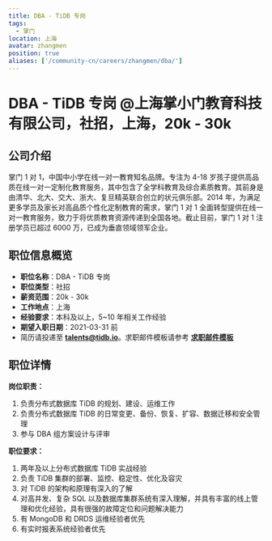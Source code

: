 ```yaml
---
title: DBA - TiDB 专岗
tags:
  - 掌门
location: 上海
avatar: zhangmen
position: true
aliases: ['/community-cn/careers/zhangmen/dba/']
---
```


# DBA - TiDB 专岗 @上海掌小门教育科技有限公司，社招，上海，20k - 30k

## 公司介绍

掌门 1 对 1，中国中小学在线一对一教育知名品牌。专注为 4-18 岁孩子提供高品质在线一对一定制化教育服务，其中包含了全学科教育及综合素质教育。其前身是由清华、北大、交大、浙大、复旦精英联合创立的状元俱乐部。2014 年，为满足更多学员及家长对高品质个性化定制教育的需求，掌门 1 对 1 全面转型提供在线一对一教育服务，致力于将优质教育资源传递到全国各地。截止目前，掌门 1 对 1 注册学员已超过 6000 万，已成为垂直领域领军企业。

## 职位信息概览

- **职位名称**：DBA - TiDB 专岗
- **职位类型**：社招
- **薪资范围**：20k - 30k
- **工作地点**：上海
- **经验要求**：本科及以上，5~10 年相关工作经验
- **期望入职日期**：2021-03-31 前
- 简历请投递至 <a mailto="talents@tidb.io">**talents@tidb.io**</a>。求职邮件模板请参考 **[求职邮件模板](https://asktug.com/t/topic/62932)**

## 职位详情

**岗位职责：**

1. 负责分布式数据库 TiDB 的规划、建设、运维工作
2. 负责分布式数据库 TiDB 的日常变更、备份、恢复、扩容、数据迁移和安全管理
3. 参与 DBA 组方案设计与评审

**职位要求：**

1. 两年及以上分布式数据库 TiDB 实战经验
2. 负责 TiDB 集群的部署、监控、稳定性、优化及容灾
3. 对 TiDB 的架构和原理有深入的了解
4. 对高并发、复杂 SQL 以及数据库集群系统有深入理解，并具有丰富的线上管理和优化经验，具有很强的故障定位和问题解决能力
5. 有 MongoDB 和 DRDS 运维经验者优先
6. 有实时报表系统经验者优先
